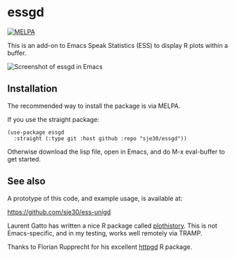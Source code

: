 # essgd

[![MELPA](https://melpa.org/packages/essgd-badge.svg)](https://melpa.org/#/essgd)


This is an add-on to Emacs Speak Statistics (ESS) to display R
plots within a buffer.

![Screenshot of essgd in Emacs](example-essgd.png)


## Installation

The recommended way to install the package is via MELPA.

If you use the straight package:
```
(use-package essgd
  :straight (:type git :host github :repo "sje30/essgd"))
```

Otherwise download the lisp file, open in Emacs, and do M-x
eval-buffer to get started.

## See also

A prototype of this code, and example usage, is available at:

<https://github.com/sje30/ess-unigd>

Laurent Gatto has written a nice R package called 
[plothistory](https://github.com/lgatto/plothistory).  This is not
Emacs-specific, and in my testing, works well remotely via TRAMP.

Thanks to Florian Rupprecht for his excellent
[httpgd](https://github.com/nx10/httpgd) R package.
